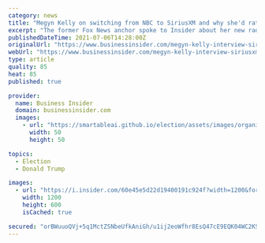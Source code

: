 ```yaml
---
category: news
title: "Megyn Kelly on switching from NBC to SiriusXM and why she'd rather interview Donald Trump Jr. over Donald Trump"
excerpt: "The former Fox News anchor spoke to Insider about her new radio deal with SiriusXM: \"I didn't want to work for another old guy.\""
publishedDateTime: 2021-07-06T14:28:00Z
originalUrl: "https://www.businessinsider.com/megyn-kelly-interview-siriusxm-nbc-donald-trump-2021-7"
webUrl: "https://www.businessinsider.com/megyn-kelly-interview-siriusxm-nbc-donald-trump-2021-7"
type: article
quality: 85
heat: 85
published: true

provider:
  name: Business Insider
  domain: businessinsider.com
  images:
    - url: "https://smartableai.github.io/election/assets/images/organizations/businessinsider.com-50x50.jpg"
      width: 50
      height: 50

topics:
  - Election
  - Donald Trump

images:
  - url: "https://i.insider.com/60e45e5d22d19400191c924f?width=1200&format=jpeg"
    width: 1200
    height: 600
    isCached: true

secured: "orBWuuoQVj+5q1MctZSNbeUfkAniGh/u1ij2eoWfhr8EsQ47cE9EQK04WC2KSJZPVtl8HLWS/8RAQrPpV5Q3gUmahIh79S3Xf0gXjqKYh2rbEVpOBSuFFnwMNvAVwWDzt/rPMaAtaKMAEighKpIkGWYm/S426xOUOAu3pvBhosZ+IXwVv6zxtoOyAhMf4kp7zqE3BhqC6CsDwCx1OFmQyftoK0QhhJQpOFULLvvu6nCF8KCahsTImZcXbry1nhpWbcJEBYc790RO1xzCVjCA0pYZy45j9A8MMQXCFjoEpBpGAbp4QepvyEM1jjirH8/xgJjHI5MbdKte6IGFl6S5l7p7vTr/GwufhGfNKAK+7Hw=;sBjPTOLFSeMcGZ8QWYV9hw=="
---
```


